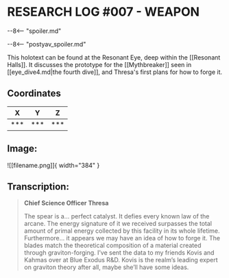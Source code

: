 # RESEARCH LOG #007 - WEAPON

--8<-- "spoiler.md"

--8<-- "postyav_spoiler.md"

This holotext can be found at the Resonant Eye, deep within the [[Resonant Halls]]. It discusses the prototype for the [[Mythbreaker]] seen in [[eye_dive4.md|the fourth dive]], and Thresa's first plans for how to forge it.

## Coordinates
| **X** | **Y** | **Z** |
| :---: | :---: | :---: |
| *** |  ***  | *** |

## Image:

![[filename.png]]{ width="384" }

## Transcription:
> **Chief Science Officer Thresa**
>
> The spear is a… perfect catalyst. It defies every known law of the arcane. The energy signature of it we received surpasses the total amount of primal energy collected by this facility in its whole lifetime. Furthermore… it appears we may have an idea of how to forge it. The blades match the theoretical composition of a material created through graviton-forging. I’ve sent the data to my friends Kovis and Kahmas over at Blue Exodus R&D. Kovis is the realm’s leading expert on graviton theory after all, maybe she’ll have some ideas.
